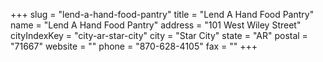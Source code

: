 +++
slug = "lend-a-hand-food-pantry"
title = "Lend A Hand Food Pantry"
name = "Lend A Hand Food Pantry"
address = "101 West Wiley Street"
cityIndexKey = "city-ar-star-city"
city = "Star City"
state = "AR"
postal = "71667"
website = ""
phone = "870-628-4105"
fax = ""
+++
